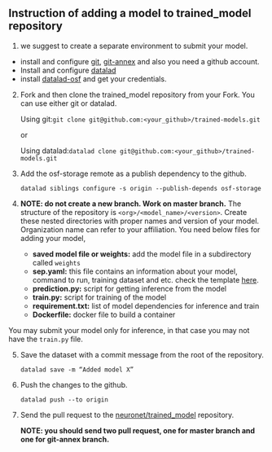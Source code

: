 ## Instruction of adding a model to trained_model repository

1. we suggest to create a separate environment to submit your model.
- install and configure [git](https://github.com/git-guides/install-git), [git-annex](https://git-annex.branchable.com/install/) and also you need a github account.
- Install and configure [datalad](https://handbook.datalad.org/en/latest/intro/installation.html)
- install [datalad-osf](https://handbook.datalad.org/en/latest/intro/installation.html) and get your credentials.

2. Fork and then clone the trained_model repository from your Fork. You can use either git or datalad.

	Using git:```git clone git@github.com:<your_github>/trained-models.git```

	or

	Using datalad:```datalad clone git@github.com:<your_github>/trained-models.git```

3. Add the osf-storage remote as a publish dependency to the github.

	```datalad siblings configure -s origin --publish-depends osf-storage```
	
4. **NOTE: do not create a new branch. Work on master branch.** The structure of the repository is ```<org>/<model_name>/<version>```. Create these nested directories with proper names and version of your model. Organization name can refer to your affiliation. You need below files for adding your model,
	- **saved model file or weights:** add the model file in a subdirectory called ```weights```
	- **sep.yaml:** this file contains an information about your model, command to run, training dataset and etc. check the template [here](). 
	- **prediction.py:** script for getting inference from the model
	- **train.py:** script for training of the model 
	- **requirement.txt:** list of model dependencies for inference and train
	- **Dockerfile:** docker file to build a container

You may submit your model only for inference, in that case you may not have the ```train.py``` file.

5. Save the dataset with a commit message from the root of the repository.
	
	```datalad save -m “Added model X”```
			
6. Push the changes to the github.
	
	```datalad push --to origin```
	
7. Send the pull request to the [neuronet/trained_model](git@github.com:neuronets/trained-models.git) repository.
	
	**NOTE: you should send two pull request, one for master branch and one for git-annex branch.**

